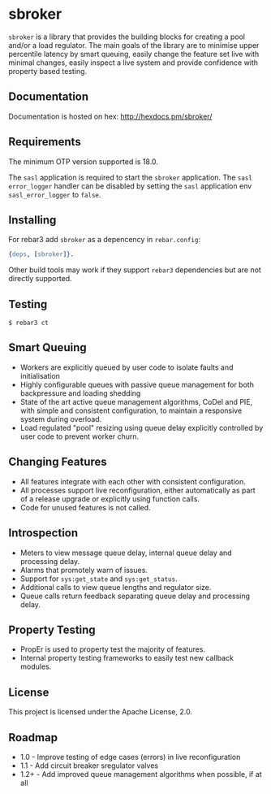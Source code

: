 sbroker
=======

`sbroker` is a library that provides the building blocks for creating a pool
and/or a load regulator. The main goals of the library are to minimise upper
percentile latency by smart queuing, easily change the feature set live with
minimal changes, easily inspect a live system and provide confidence with
property based testing.

Documentation
-------------

Documentation is hosted on hex: http://hexdocs.pm/sbroker/


Requirements
------------

The minimum OTP version supported is 18.0.

The `sasl` application is required to start the `sbroker` application. The
`sasl` `error_logger` handler can be disabled by setting the `sasl` application
env `sasl_error_logger` to `false`.

Installing
----------

For rebar3 add `sbroker` as a depencency in `rebar.config`:

```erlang
{deps, [sbroker]}.
```

Other build tools may work if they support `rebar3` dependencies but are not
directly supported.

Testing
-------

```
$ rebar3 ct
```

Smart Queuing
-------------

* Workers are explicitly queued by user code to isolate faults and
  initialisation
* Highly configurable queues with passive queue management for both backpressure
  and loading shedding
* State of the art active queue management algorithms, CoDel and PIE, with
  simple and consistent configuration, to maintain a responsive system during
  overload.
* Load regulated "pool" resizing using queue delay explicitly controlled by user
  code to prevent worker churn.

Changing Features
-----------------

* All features integrate with each other with consistent configuration.
* All processes support live reconfiguration, either automatically as part of a
  release upgrade or explicitly using function calls.
* Code for unused features is not called.

Introspection
-------------

* Meters to view message queue delay, internal queue delay and processing delay.
* Alarms that promotely warn of issues.
* Support for `sys:get_state` and `sys:get_status`.
* Additional calls to view queue lengths and regulator size.
* Queue calls return feedback separating queue delay and processing delay.

Property Testing
----------------

* PropEr is used to property test the majority of features.
* Internal property testing frameworks to easily test new callback modules.

License
-------

This project is licensed under the Apache License, 2.0.


Roadmap
-------

* 1.0 - Improve testing of edge cases (errors) in live reconfiguration
* 1.1 - Add circuit breaker sregulator valves
* 1.2+ - Add improved queue management algorithms when possible, if at all
